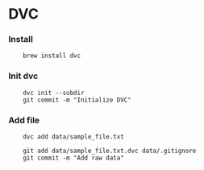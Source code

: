 # DVC

### Install
```
    brew install dvc
```
### Init dvc
```
    dvc init --subdir
    git commit -m "Initialize DVC"
```
### Add file
```
    dvc add data/sample_file.txt

    git add data/sample_file.txt.dvc data/.gitignore
    git commit -m "Add raw data"
```